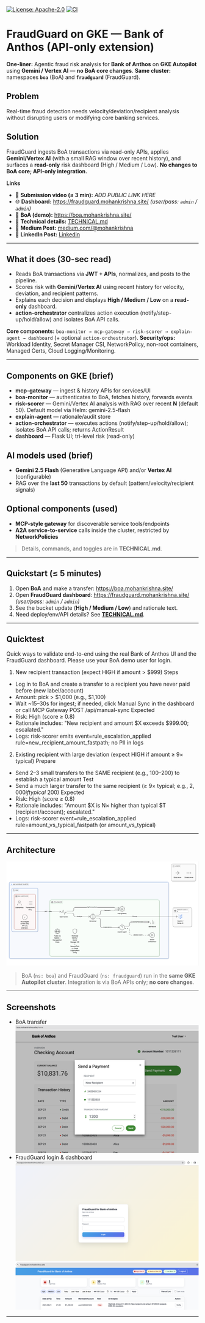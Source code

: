 [![License: Apache-2.0](https://img.shields.io/badge/License-Apache_2.0-blue.svg)](LICENSE)
[![CI](https://github.com/mohankrishnaalavala/fraudguard-boa/actions/workflows/ci.yml/badge.svg)](../../actions/workflows/ci.yml)
# FraudGuard on GKE — Bank of Anthos (API-only extension)

**One-liner:** Agentic fraud risk analysis for **Bank of Anthos** on **GKE Autopilot** using **Gemini / Vertex AI** — **no BoA core changes**.
**Same cluster:** namespaces **`boa`** (BoA) and **`fraudguard`** (FraudGuard).

## Problem
Real-time fraud detection needs velocity/deviation/recipient analysis without disrupting users or modifying core banking services.

## Solution
FraudGuard ingests BoA transactions via read-only APIs, applies **Gemini/Vertex AI** (with a small RAG window over recent history), and surfaces a **read-only** risk dashboard (High / Medium / Low). **No changes to BoA core; API-only integration.**

**Links**
- 🎥 **Submission video (≤ 3 min):** _ADD PUBLIC LINK HERE_
- 🌐 **Dashboard:** https://fraudguard.mohankrishna.site/  *(user/pass: `admin` / `admin`)*
- 🏦 **BoA (demo):** https://boa.mohankrishna.site/
- 📘 **Technical details:** [TECHNICAL.md](./TECHNICAL.md)
- 📄 **Medium Post:** [medium.com/@mohankrishna](https://medium.com/@mohanalavala68/fraudguard-on-gke-an-api-only-agentic-fraud-layer-for-modern-banking-bank-of-anthos-2472e049a18d)
- 📄 **LinkedIn Post:** [Linkedin](https://lnkd.in/p/g-yvaMa8)

---

## What it does (30-sec read)
- Reads BoA transactions via **JWT + APIs**, normalizes, and posts to the pipeline.
- Scores risk with **Gemini/Vertex AI** using recent history for velocity, deviation, and recipient patterns.
- Explains each decision and displays **High / Medium / Low** on a **read-only** dashboard.
- **action-orchestrator** centralizes action execution (notify/step-up/hold/allow) and isolates BoA API calls.

**Core components:** `boa-monitor → mcp-gateway → risk-scorer → explain-agent → dashboard` (+ optional `action-orchestrator`).
**Security/ops:** Workload Identity, Secret Manager CSI, NetworkPolicy, non-root containers, Managed Certs, Cloud Logging/Monitoring.

---

## Components on GKE (brief)
- **mcp-gateway** — ingest & history APIs for services/UI
- **boa-monitor** — authenticates to BoA, fetches history, forwards events
- **risk-scorer** — Gemini/Vertex AI analysis with RAG over recent **N** (default 50). Default model via Helm: gemini-2.5-flash
- **explain-agent** — rationale/audit store
- **action-orchestrator** — executes actions (notify/step-up/hold/allow); isolates BoA API calls; returns ActionResult
- **dashboard** — Flask UI; tri-level risk (read-only)


## AI models used (brief)
- **Gemini 2.5 Flash** (Generative Language API) and/or **Vertex AI** (configurable)
- RAG over the **last 50** transactions by default (pattern/velocity/recipient signals)

## Optional components (used)
- **MCP-style gateway** for discoverable service tools/endpoints
- **A2A service-to-service** calls inside the cluster, restricted by **NetworkPolicies**
> Details, commands, and toggles are in **TECHNICAL.md**.

---

## Quickstart (≤ 5 minutes)
1. Open **BoA** and make a transfer: https://boa.mohankrishna.site/
2. Open **FraudGuard dashboard**: https://fraudguard.mohankrishna.site/ *(user/pass: `admin` / `admin`)*
3. See the bucket update (**High / Medium / Low**) and rationale text.
4. Need deploy/env/API details? See **[TECHNICAL.md](./TECHNICAL.md)**.

---
## Quicktest

Quick ways to validate end-to-end using the real Bank of Anthos UI and the FraudGuard dashboard. Please use your BoA demo user for login.

1) New recipient transaction (expect HIGH if amount > $999)
Steps
- Log in to BoA and create a transfer to a recipient you have never paid before (new label/account)
- Amount: pick > $1,000 (e.g., $1,100)
- Wait ~15–30s for ingest; if needed, click Manual Sync in the dashboard or call MCP Gateway POST /api/manual-sync
Expected
- Risk: High (score ≥ 0.8)
- Rationale includes: "New recipient and amount $X exceeds $999.00; escalated."
- Logs: risk-scorer emits event=rule_escalation_applied rule=new_recipient_amount_fastpath; no PII in logs

2) Existing recipient with large deviation (expect HIGH if amount ≥ 9× typical)
Prepare
- Send 2–3 small transfers to the SAME recipient (e.g., $100–$200) to establish a typical amount
Test
- Send a much larger transfer to the same recipient (≥ 9× typical; e.g., $2,000 if typical ~$200)
Expected
- Risk: High (score ≥ 0.8)
- Rationale includes: "Amount $X is N× higher than typical $T (recipient/account); escalated."
- Logs: risk-scorer event=rule_escalation_applied rule=amount_vs_typical_fastpath (or amount_vs_typical)

---
## Architecture
![FraudGuard Architecture](images/architecture.png)

> BoA (`ns: boa`) and FraudGuard (`ns: fraudguard`) run in the **same GKE Autopilot cluster**. Integration is via BoA APIs only; **no core changes**.

---

## Screenshots
- BoA transfer
![BoA transfer](images/boatransaction.png)
- FraudGuard login & dashboard
![FraudGuard login](images/login.png)
![FraudGuard dashboard](images/dashboard.png)

---
